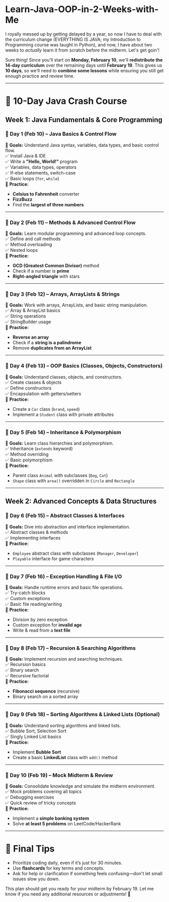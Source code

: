 # Learn-Java-OOP-in-2-Weeks-with-Me
I royally messed up by getting delayed by a year, so now I have to deal with the curriculum change (EVERYTHING IS JAVA; my Introduction to Programming course was taught in Python), and now, I have about two weeks to *actually* learn it from scratch before the midterm. Let's get goin'!

Sure thing! Since you'll start on **Monday, February 10**, we'll **redistribute the 14-day curriculum** over the remaining days until **February 19**. This gives us **10 days**, so we'll need to **combine some lessons** while ensuring you still get enough practice and review time.

---

# 📅 **10-Day Java Crash Course**  

## **Week 1: Java Fundamentals & Core Programming**
### **📌 Day 1 (Feb 10) – Java Basics & Control Flow**  
🔹 **Goals:** Understand Java syntax, variables, data types, and basic control flow.  
✅ Install Java & IDE  
✅ Write a **"Hello, World!"** program  
✅ Variables, data types, operators  
✅ If-else statements, switch-case  
✅ Basic loops (`for`, `while`)  
🔗 **Practice:**  
- **Celsius to Fahrenheit** converter  
- **FizzBuzz**  
- Find the **largest of three numbers**  

---

### **📌 Day 2 (Feb 11) – Methods & Advanced Control Flow**  
🔹 **Goals:** Learn modular programming and advanced loop concepts.  
✅ Define and call methods  
✅ Method overloading  
✅ Nested loops  
🔗 **Practice:**  
- **GCD (Greatest Common Divisor)** method  
- Check if a number is **prime**  
- **Right-angled triangle** with stars  

---

### **📌 Day 3 (Feb 12) – Arrays, ArrayLists & Strings**  
🔹 **Goals:** Work with arrays, ArrayLists, and basic string manipulation.  
✅ Array & ArrayList basics  
✅ String operations  
✅ StringBuilder usage  
🔗 **Practice:**  
- **Reverse an array**  
- Check if a **string is a palindrome**  
- Remove **duplicates from an ArrayList**  

---

### **📌 Day 4 (Feb 13) – OOP Basics (Classes, Objects, Constructors)**  
🔹 **Goals:** Understand classes, objects, and constructors.  
✅ Create classes & objects  
✅ Define constructors  
✅ Encapsulation with getters/setters  
🔗 **Practice:**  
- Create a `Car` class (`brand`, `speed`)  
- Implement a `Student` class with private attributes  

---

### **📌 Day 5 (Feb 14) – Inheritance & Polymorphism**  
🔹 **Goals:** Learn class hierarchies and polymorphism.  
✅ Inheritance (`extends` keyword)  
✅ Method overriding  
✅ Basic polymorphism  
🔗 **Practice:**  
- Parent class `Animal` with subclasses (`Dog`, `Cat`)  
- `Shape` class with `area()` overridden in `Circle` and `Rectangle`  

---

## **Week 2: Advanced Concepts & Data Structures**
### **📌 Day 6 (Feb 15) – Abstract Classes & Interfaces**  
🔹 **Goals:** Dive into abstraction and interface implementation.  
✅ Abstract classes & methods  
✅ Implementing interfaces  
🔗 **Practice:**  
- `Employee` abstract class with subclasses (`Manager`, `Developer`)  
- `Playable` interface for game characters  

---

### **📌 Day 7 (Feb 16) – Exception Handling & File I/O**  
🔹 **Goals:** Handle runtime errors and basic file operations.  
✅ Try-catch blocks  
✅ Custom exceptions  
✅ Basic file reading/writing  
🔗 **Practice:**  
- Division by zero exception  
- Custom exception for **invalid age**  
- Write & read from a **text file**  

---

### **📌 Day 8 (Feb 17) – Recursion & Searching Algorithms**  
🔹 **Goals:** Implement recursion and searching techniques.  
✅ Recursion basics  
✅ Binary search  
✅ Recursive factorial  
🔗 **Practice:**  
- **Fibonacci sequence** (recursive)  
- Binary search on a sorted array  

---

### **📌 Day 9 (Feb 18) – Sorting Algorithms & Linked Lists (Optional)**  
🔹 **Goals:** Understand sorting algorithms and linked lists.  
✅ Bubble Sort, Selection Sort  
✅ Singly Linked List basics  
🔗 **Practice:**  
- Implement **Bubble Sort**  
- Create a basic **LinkedList** class with `add()` method  

---

### **📌 Day 10 (Feb 19) – Mock Midterm & Review**  
🔹 **Goals:** Consolidate knowledge and simulate the midterm environment.  
✅ Mock problems covering all topics  
✅ Debugging exercises  
✅ Quick review of tricky concepts  
🔗 **Practice:**  
- Implement a **simple banking system**  
- Solve **at least 5 problems** on LeetCode/HackerRank  

---

# 📌 **Final Tips**
- Prioritize coding daily, even if it’s just for 30 minutes.  
- Use **flashcards** for key terms and concepts.  
- Ask for help or clarification if something feels confusing—don't let small issues slow you down.  

This plan should get you ready for your midterm by February 19. Let me know if you need any additional resources or adjustments! 🚀
